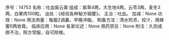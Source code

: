 序号：14753
名称：吐血紫云膏
组成：紫草4两，大生地4两，云苓3两，麦冬3两，白果肉100粒。
出处：《经验各种秘方辑要》。
主治：吐血。
加减：None
功效：None
用法用量：每服2调羹，早晚冲服。
制备方法：清水煎浓，绞汁，用蜂蜜6两收膏。
临床应用：None
各家论述：None
用药禁忌：None
附注：久则成痨不治，照方常服，自可除根。
